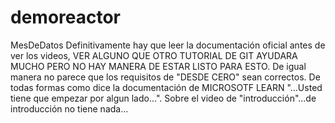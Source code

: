 # demoreactor
MesDeDatos
Definitivamente hay que leer la documentación oficial antes de ver los videos, VER ALGUNO QUE OTRO TUTORIAL DE GIT AYUDARA MUCHO
PERO NO HAY MANERA DE ESTAR LISTO PARA ESTO.
De igual manera no parece que los requisitos de "DESDE CERO" sean correctos.
De todas formas como dice la documentación de MICROSOTF LEARN "...Usted tiene que empezar por algun lado...".
Sobre el video de "introducción"...de introducción no tiene nada...
